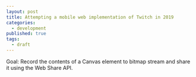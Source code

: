 ```yaml
---
layout: post
title: Attempting a mobile web implementation of Twitch in 2019
categories:
  - development
published: true
tags:
  - draft
---
```


Goal: Record the contents of a Canvas element to bitmap stream and share it using the Web Share API.
